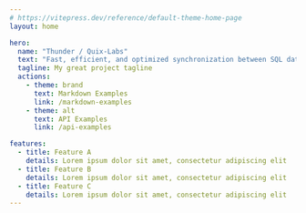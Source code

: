 ```yaml
---
# https://vitepress.dev/reference/default-theme-home-page
layout: home

hero:
  name: "Thunder / Quix-Labs"
  text: "Fast, efficient, and optimized synchronization between SQL databases and indexers."
  tagline: My great project tagline
  actions:
    - theme: brand
      text: Markdown Examples
      link: /markdown-examples
    - theme: alt
      text: API Examples
      link: /api-examples

features:
  - title: Feature A
    details: Lorem ipsum dolor sit amet, consectetur adipiscing elit
  - title: Feature B
    details: Lorem ipsum dolor sit amet, consectetur adipiscing elit
  - title: Feature C
    details: Lorem ipsum dolor sit amet, consectetur adipiscing elit
---
```


